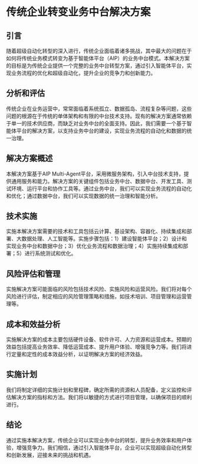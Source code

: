 # 传统企业转变业务中台解决方案

## 引言

随着超级自动化转型的深入进行，传统企业面临着诸多挑战，其中最大的问题在于如何将传统业务模式转变为基于智能体平台（AIP）的业务中台模式。本解决方案的目标是为传统企业提供一个完整的业务中台转型方案，通过引入智能体平台，实现业务流程的优化和超级自动化，提升企业的竞争力和创新能力。

## 分析和评估

传统企业在业务运营中，常常面临着系统孤立、数据孤岛、流程复杂等问题，这些问题的根源在于传统的单体架构和有限的中台技术支持。现有的解决方案通常依赖于单一的技术供应商，而缺乏对业务中台的全面支持。因此，我们需要一个基于智能体平台的解决方案，以支持业务中台的建设，实现业务流程的自动化和数据的统一治理。

## 解决方案概述

本解决方案基于AIP Multi-Agent平台，采用微服务架构，引入中台技术支持，提供通用服务和能力。解决方案的关键组件包括业务中台、数据中台、开发工具、测试环境、运行平台和协作工具等。通过业务中台，我们可以实现业务流程的自动化和优化；通过数据中台，我们可以实现数据的统一治理和智能分析。

## 技术实施

实施本解决方案需要的技术和工具包括云计算、基设架构、容器化、持续集成和部署、大数据处理、人工智能等。实施步骤包括：1）建设智能体平台；2）设计和实现业务中台和数据中台；3）优化业务流程和数据治理；4）实施持续集成和部署；5）进行系统测试和优化。

## 风险评估和管理

实施解决方案可能面临的风险包括技术风险、实施风险和运营风险。我们将对每个风险进行评估，制定相应的风险管理策略和措施，如技术培训、项目管理和运营管理等。

## 成本和效益分析

实施解决方案的成本主要包括硬件设备、软件许可、人力资源和运营成本。预期的效益包括提高业务效率、降低运营成本、提升用户体验、增强竞争力等。我们将进行定量和定性的成本效益分析，以证明解决方案的经济效益。

## 实施计划

我们将制定详细的实施计划和里程碑，确定所需的资源和人员配备，定义监控和评估解决方案的指标和方法。我们将以敏捷的方式进行项目管理，以确保项目的顺利进行。

## 结论

通过实施本解决方案，传统企业可以实现业务中台的转型，提升业务效率和用户体验，增强竞争力。我们相信，通过引入智能体平台，企业可以实现超级自动化转型和创新发展，迎接未来的挑战和机遇。